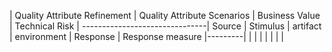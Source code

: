 | Quality Attribute Refinement | Quality Attribute Scenarios | Business Value | Technical Risk |
-------------------------------| Source | Stimulus | artifact | environment | Response | Response measure |---------|
|
|
|
|
|
|
|
